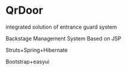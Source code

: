 # QrDoor
integrated solution of entrance guard system

Backstage Management System Based on JSP

Struts+Spring+Hibernate

Bootstrap+easyui